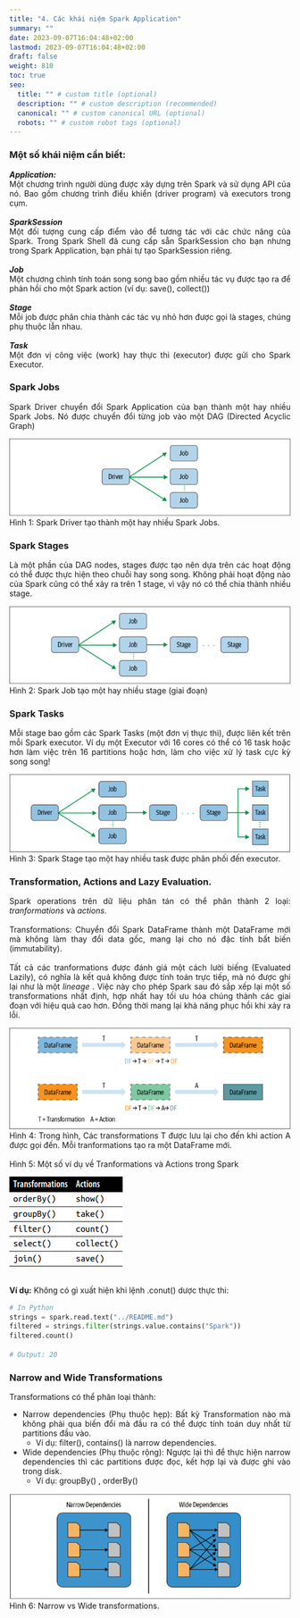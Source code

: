 ```yaml
---
title: "4. Các khái niệm Spark Application"
summary: ""
date: 2023-09-07T16:04:48+02:00
lastmod: 2023-09-07T16:04:48+02:00
draft: false
weight: 810
toc: true
seo:
  title: "" # custom title (optional)
  description: "" # custom description (recommended)
  canonical: "" # custom canonical URL (optional)
  robots: "" # custom robot tags (optional)
---
```

<style>body {text-align: justify}</style>
### Một số khái niệm cần biết:

**_Application:_**
\
Một chương trình người dùng được xây dựng trên Spark và sử dụng API của nó. Bao gồm chương trình điều khiển (driver program) và executors trong cụm.
\
\
**_SparkSession_**
\
Một đối tượng cung cấp điểm vào để tương tác với các chức năng của Spark.
Trong Spark Shell đã cung cấp sẵn SparkSession cho bạn nhưng trong Spark Application, bạn phải tự tạo SparkSession riêng.
\
\
**_Job_**
\
Một chương chình tính toán song song bao gồm nhiều tác vụ được tạo ra để phản hồi cho một Spark action (ví dụ: save(), collect())
\
\
**_Stage_**
\
Mỗi job được phân chia thành các tác vụ nhỏ hơn được gọi là stages, chúng phụ thuộc lẫn nhau.
\
\
**_Task_**
\
Một đơn vị công việc (work) hay thực thi (executor) được gửi cho Spark Executor.

### Spark Jobs

Spark Driver chuyển đổi Spark Application của bạn thành một hay nhiều Spark Jobs.
Nó được chuyển đổi từng job vào một DAG (Directed Acyclic Graph)

![alt](images/spark-job-created.png)
Hình 1: Spark Driver tạo thành một hay nhiều Spark Jobs.

### Spark Stages
Là một phần của DAG nodes, stages được tạo nên dựa trên các hoạt động có thể được thực hiện theo chuỗi hay song song.
Không phải hoạt động nào của Spark cũng có thể xảy ra trên 1 stage, vì vậy nó có thể chia thành nhiều stage.

![alt](images/spark-stages-created.png)
Hình 2: Spark Job tạo một hay nhiều stage (giai đoạn)

### Spark Tasks
Mỗi stage bao gồm các Spark Tasks (một đơn vị thực thi), được liên kết trên mỗi Spark executor.
Ví dụ một Executor với 16 cores có thể có 16 task hoặc hơn làm việc trên 16 partitions hoặc hơn, làm cho việc xử lý task cực kỳ song song!

![alt](images/spark-task-created.png)
Hình 3: Spark Stage tạo một hay nhiều task được phân phối đến executor.

### Transformation, Actions and Lazy Evaluation.
Spark operations trên dữ liệu phân tán có thể phân thành 2 loại: _tranformations_ và _actions_.
\
\
Transformations: Chuyển đổi Spark DataFrame thành một DataFrame mới mà không làm thay đổi data gốc, mang lại cho nó đặc tính bất biến (immutability). 
\
\
Tất cả các tranformations được đánh giá một cách lười biếng (Evaluated Lazily), có nghĩa là kết quả không được tính toán trực tiếp, mà nó được ghi lại như là một _lineage_ .
Việc này cho phép Spark sau đó sắp xếp lại một số transformations nhất định, hợp nhất hay tối ưu hóa chúng thành các giai đoạn với hiệu quả cao hơn.
Đồng thời mang lại khả năng phục hồi khi xảy ra lỗi.

![alt](images/lazy-evaluated.png)
Hình 4: Trong hình, Các transformations T được lưu lại cho đến khi action A được gọi đến. Mỗi tranformations tạo ra một DataFrame mới.
\
\
Hình 5: Một số ví dụ về Tranformations và Actions trong Spark

![alt](images/tranformations-actions.png)

\
**Ví dụ:** Không có gì xuất hiện khi lệnh .conut() dược thực thi:

```python
# In Python
strings = spark.read.text("../README.md")
filtered = strings.filter(strings.value.contains("Spark"))
filtered.count()

# Output: 20
```

### Narrow and Wide Transformations

Transformations có thể phân loại thành: 
- Narrow dependencies (Phụ thuộc hẹp): Bất kỳ Transformation nào mà không phải qua biến đổi mà đầu ra có thể được tính toán duy nhất từ partitions đầu vào.
  - Ví dụ: filter(), contains() là narrow dependencies.
- Wide dependencies (Phụ thuộc rộng): Ngược lại thì để thực hiện narrow dependencies thì các partitions được đọc, kết hợp lại và được ghi vào trong disk.
  - Ví dụ: groupBy() , orderBy() 

![alt](images/narrow-wide.png)
Hình 6: Narrow vs Wide transformations.
